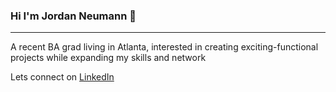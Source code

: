 ### Hi I'm Jordan Neumann 👋
<hr>
<p>A recent BA grad living in Atlanta, interested in creating exciting-functional projects while expanding my skills and network
<p>Lets connect on <a href="https://www.linkedin.com/in/jneum/"> LinkedIn </a></p>

<!--
**jordanNeu/jordanNeu** is a ✨ _special_ ✨ repository because its `README.md` (this file) appears on your GitHub profile.

Here are some ideas to get you started:

- 🔭 I’m currently working on ...
- 🌱 I’m currently learning ...
- 👯 I’m looking to collaborate on ...
- 🤔 I’m looking for help with ...
- 💬 Ask me about ...
- 📫 How to reach me: ...
- 😄 Pronouns: ...
- ⚡ Fun fact: ...
-->
